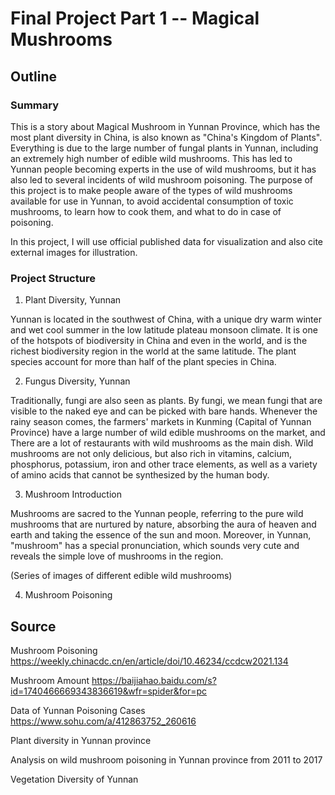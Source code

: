 # Final Project Part 1 -- Magical Mushrooms

## Outline

### Summary

This is a story about Magical Mushroom in Yunnan Province, which has the most plant diversity in China, is also known as "China's Kingdom of Plants". Everything is due to the large number of fungal plants in Yunnan, including an extremely high number of edible wild mushrooms. This has led to Yunnan people becoming experts in the use of wild mushrooms, but it has also led to several incidents of wild mushroom poisoning. The purpose of this project is to make people aware of the types of wild mushrooms available for use in Yunnan, to avoid accidental consumption of toxic mushrooms, to learn how to cook them, and what to do in case of poisoning.

In this project, I will use official published data for visualization and also cite external images for illustration.

### Project Structure

1. Plant Diversity, Yunnan

Yunnan is located in the southwest of China, with a unique dry warm winter and wet cool summer in the low latitude plateau monsoon climate. It is one of the hotspots of biodiversity in China and even in the world, and is the richest biodiversity region in the world at the same latitude. The plant species account for more than half of the plant species in China.


2. Fungus Diversity, Yunnan

Traditionally, fungi are also seen as plants. By fungi, we mean fungi that are visible to the naked eye and can be picked with bare hands. Whenever the rainy season comes, the farmers' markets in Kunming (Capital of Yunnan Province) have a large number of wild edible mushrooms on the market, and There are a lot of restaurants with wild mushrooms as the main dish. Wild mushrooms are not only delicious, but also rich in vitamins, calcium, phosphorus, potassium, iron and other trace elements, as well as a variety of amino acids that cannot be synthesized by the human body.


3. Mushroom Introduction

Mushrooms are sacred to the Yunnan people, referring to the pure wild mushrooms that are nurtured by nature, absorbing the aura of heaven and earth and taking the essence of the sun and moon. Moreover, in Yunnan, "mushroom" has a special pronunciation, which sounds very cute and reveals the simple love of mushrooms in the region.

(Series of images of different edible wild mushrooms)


4. Mushroom Poisoning






## Source

Mushroom Poisoning
https://weekly.chinacdc.cn/en/article/doi/10.46234/ccdcw2021.134

Mushroom Amount
https://baijiahao.baidu.com/s?id=1740466669343836619&wfr=spider&for=pc

Data of Yunnan Poisoning Cases
https://www.sohu.com/a/412863752_260616

Plant diversity in Yunnan province

Analysis on wild mushroom poisoning in Yunnan province from 2011 to 2017

Vegetation Diversity of Yunnan
